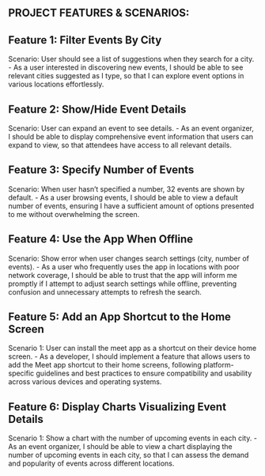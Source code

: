 PROJECT FEATURES & SCENARIOS:
-----------------------------
Feature 1: Filter Events By City
-

Scenario: User should see a list of suggestions when they search for a city.
    - As a user interested in discovering new events, I should be able to see relevant cities suggested as I type, so that I can explore event options in various locations effortlessly.

Feature 2: Show/Hide Event Details
-

Scenario: User can expand an event to see details.
    - As an event organizer, I should be able to display comprehensive event information that users can expand to view, so that attendees have access to all relevant details.

Feature 3: Specify Number of Events
-

Scenario: When user hasn’t specified a number, 32 events are shown by default.
    - As a user browsing events, I should be able to view a default number of events, ensuring I have a sufficient amount of options presented to me without overwhelming the screen.

Feature 4: Use the App When Offline
-

Scenario: Show error when user changes search settings (city, number of events).
    - As a user who frequently uses the app in locations with poor network coverage, I should be able to trust that the app will inform me promptly if I attempt to adjust search settings while offline, preventing confusion and unnecessary attempts to refresh the search.

Feature 5: Add an App Shortcut to the Home Screen
-

Scenario 1: User can install the meet app as a shortcut on their device home screen.
    - As a developer, I should implement a feature that allows users to add the Meet app shortcut to their home screens, following platform-specific guidelines and best practices to ensure compatibility and usability across various devices and operating systems.

Feature 6: Display Charts Visualizing Event Details
-

Scenario 1: Show a chart with the number of upcoming events in each city.
    - As an event organizer, I should be able to view a chart displaying the number of upcoming events in each city, so that I can assess the demand and popularity of events across different locations.
